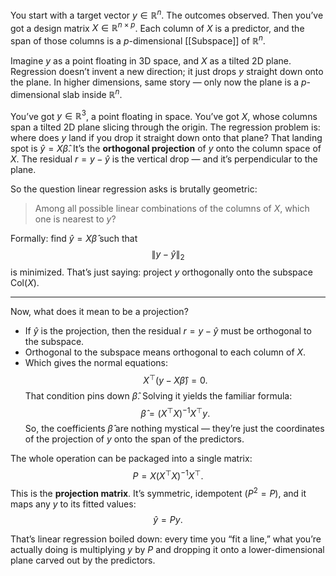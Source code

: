 You start with a target vector $y \in \mathbb{R}^n$. The outcomes observed. Then you’ve got a design matrix $X \in \mathbb{R}^{n \times p}$.  Each column of $X$ is a predictor, and the span of those columns is a $p$-dimensional [[Subspace]] of $\mathbb{R}^n$.

Imagine $y$ as a point floating in 3D space, and $X$ as a tilted 2D plane. Regression doesn’t invent a new direction; it just drops $y$ straight down onto the plane. In higher dimensions, same story — only now the plane is a $p$-dimensional slab inside $\mathbb{R}^n$.

You’ve got $y \in \mathbb{R}^3$, a point floating in space. You’ve got $X$, whose columns span a tilted 2D plane slicing through the origin. The regression problem is: where does $y$ land if you drop it straight down onto that plane? That landing spot is $\hat{y} = X\hat{\beta}$. It’s the **orthogonal projection** of $y$ onto the column space of $X$. The residual $r = y - \hat{y}$ is the vertical drop — and it’s perpendicular to the plane.

So the question linear regression asks is brutally geometric:
> Among all possible linear combinations of the columns of $X$, which one is nearest to $y$?

Formally: find $\hat{y} = X\hat{\beta}$ such that
$$
\|y - \hat{y}\|_2
$$
is minimized. That’s just saying: project $y$ orthogonally onto the subspace $\text{Col}(X)$.

---

Now, what does it mean to be a projection?
* If $\hat{y}$ is the projection, then the residual $r = y - \hat{y}$ must be orthogonal to the subspace.
* Orthogonal to the subspace means orthogonal to each column of $X$.
* Which gives the normal equations:
$$
X^\top (y - X\hat{\beta}) = 0.
$$
That condition pins down $\hat{\beta}$. Solving it yields the familiar formula:
$$
\hat{\beta} = (X^\top X)^{-1} X^\top y.
$$
So, the coefficients $\hat{\beta}$ are nothing mystical — they’re just the coordinates of the projection of $y$ onto the span of the predictors.

The whole operation can be packaged into a single matrix:
$$
P = X (X^\top X)^{-1} X^\top.
$$
This is the **projection matrix**. It’s symmetric, idempotent ($P^2 = P$), and it maps any $y$ to its fitted values:
$$
\hat{y} = Py.
$$

That’s linear regression boiled down: every time you “fit a line,” what you’re actually doing is multiplying $y$ by $P$ and dropping it onto a lower-dimensional plane carved out by the predictors.

